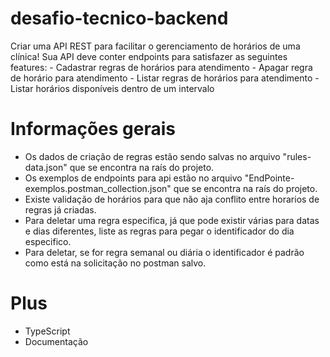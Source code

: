 # desafio-tecnico-backend
Criar uma API REST para facilitar o gerenciamento de horários de uma clínica! Sua API deve conter endpoints para satisfazer as seguintes features: - Cadastrar regras de horários para atendimento - Apagar regra de horário para atendimento - Listar regras de horários para atendimento - Listar horários disponíveis dentro de um intervalo

# Informações gerais

- Os dados de criação de regras estão sendo salvas no arquivo "rules-data.json" que se encontra na raís do projeto.
- Os exemplos de endpoints para api estão no arquivo "EndPointe-exemplos.postman_collection.json" que se encontra na raís do projeto.
- Existe validação de horários para que não aja conflito entre horarios de regras já criadas.
- Para deletar uma regra especifica, já que pode existir várias para datas e dias diferentes, liste as regras para pegar o identificador do dia especifico.
- Para deletar, se for regra semanal ou diária o identificador é padrão como está na solicitação no postman salvo.

# Plus 

- TypeScript
- Documentação
